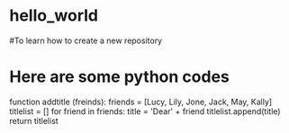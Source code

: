# hello_world
#To learn how to create a new repository
# Here are some python codes

function addtitle (freinds):
friends = [Lucy, Lily, Jone, Jack, May, Kally]
titlelist = []
for friend in friends:
    title = 'Dear' + friend
    titlelist.append(title)
return titlelist
